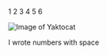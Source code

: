 1 2 3 4 5 6 

![Image of Yaktocat](https://octodex.github.com/images/yaktocat.png)











I wrote numbers with space
